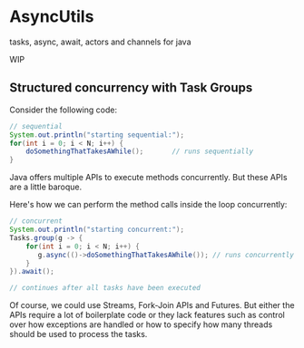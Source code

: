 # AsyncUtils
tasks, async, await, actors and channels for java

WIP

## Structured concurrency with Task Groups

Consider the following code:


```java
// sequential
System.out.println("starting sequential:");
for(int i = 0; i < N; i++) {
    doSomethingThatTakesAWhile();       // runs sequentially
}
```

Java offers multiple APIs to execute methods concurrently. But these APIs are a little baroque.

Here's how we can perform the method calls inside the loop concurrently:

```java
// concurrent
System.out.println("starting concurrent:");
Tasks.group(g -> {
    for(int i = 0; i < N; i++) {
       g.async(()->doSomethingThatTakesAWhile()); // runs concurrently
    }
}).await();

// continues after all tasks have been executed
```

Of course, we could use Streams, Fork-Join APIs and Futures. But either the APIs require a lot of boilerplate code
or they lack features such as control over how exceptions are handled or how to specify how many threads should be 
used to process the tasks.


